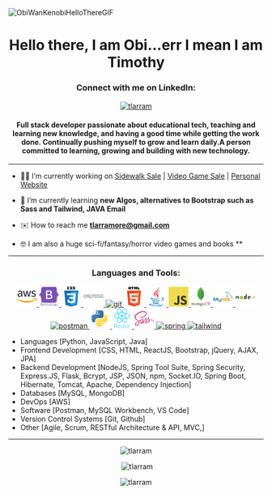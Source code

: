 
![ObiWanKenobiHelloThereGIF](https://user-images.githubusercontent.com/98435432/197806061-67a34c52-7242-47d4-a8bf-315f69bc060a.gif)
<h1 align="center">Hello there, I am Obi...err I mean I am Timothy</h1> 



<h3 align="center"> Connect with me on LinkedIn:</h3> 
<p align="center">
<a href="https://linkedin.com/in/tlarram" target="blank"><img align="center" src="https://raw.githubusercontent.com/rahuldkjain/github-profile-readme-generator/master/src/images/icons/Social/linked-in-alt.svg" alt="tlarram" height="25" width="35" /></a>
</p>
<h4 align="center">Full stack developer passionate about educational tech, teaching and learning new knowledge, and having a good time while getting the work done. Continually pushing myself to grow and learn daily.A person committed to learning, growing and building with new technology.</h4>
<hr>

- 👷‍♂️ I’m currently working on [Sidewalk Sale](https://github.com/tlarram/Sidewalk-Sale) | [Video Game Sale](https://github.com/tlarram/Gaming-Website-Project) | [Personal Website](https://github.com/tlarram/my-website)

- 🧠 I’m currently learning **new Algos, alternatives to Bootstrap such as Sass and Tailwind, JAVA Email**

- ✉️ How to reach me **tlarramore@gmail.com**

- 🤓 I am also a huge sci-fi/fantasy/horror video games and books **

<hr>

<h3 align="center">Languages and Tools:</h3>
<p align="center"> <a href="https://aws.amazon.com" target="_blank" rel="noreferrer"> <img src="https://raw.githubusercontent.com/devicons/devicon/master/icons/amazonwebservices/amazonwebservices-original-wordmark.svg" alt="aws" width="40" height="40"/> </a> <a href="https://getbootstrap.com" target="_blank" rel="noreferrer"> <img src="https://raw.githubusercontent.com/devicons/devicon/master/icons/bootstrap/bootstrap-plain-wordmark.svg" alt="bootstrap" width="40" height="40"/> </a> <a href="https://www.w3schools.com/css/" target="_blank" rel="noreferrer"> <img src="https://raw.githubusercontent.com/devicons/devicon/master/icons/css3/css3-original-wordmark.svg" alt="css3" width="40" height="40"/> </a>  <a href="https://expressjs.com" target="_blank" rel="noreferrer"> <img src="https://raw.githubusercontent.com/devicons/devicon/master/icons/express/express-original-wordmark.svg" alt="express" width="40" height="40"/> </a> <a href="https://git-scm.com/" target="_blank" rel="noreferrer"> <img src="https://www.vectorlogo.zone/logos/git-scm/git-scm-icon.svg" alt="git" width="40" height="40"/> </a> <a href="https://www.w3.org/html/" target="_blank" rel="noreferrer"> <img src="https://raw.githubusercontent.com/devicons/devicon/master/icons/html5/html5-original-wordmark.svg" alt="html5" width="40" height="40"/> </a> <a href="https://www.java.com" target="_blank" rel="noreferrer"> <img src="https://raw.githubusercontent.com/devicons/devicon/master/icons/java/java-original.svg" alt="java" width="40" height="40"/> </a> <a href="https://developer.mozilla.org/en-US/docs/Web/JavaScript" target="_blank" rel="noreferrer"> <img src="https://raw.githubusercontent.com/devicons/devicon/master/icons/javascript/javascript-original.svg" alt="javascript" width="40" height="40"/> </a>  <a href="https://www.mongodb.com/" target="_blank" rel="noreferrer"> <img src="https://raw.githubusercontent.com/devicons/devicon/master/icons/mongodb/mongodb-original-wordmark.svg" alt="mongodb" width="40" height="40"/> </a> <a href="https://www.mysql.com/" target="_blank" rel="noreferrer"> <img src="https://raw.githubusercontent.com/devicons/devicon/master/icons/mysql/mysql-original-wordmark.svg" alt="mysql" width="40" height="40"/> </a>  <a href="https://nodejs.org" target="_blank" rel="noreferrer"> <img src="https://raw.githubusercontent.com/devicons/devicon/master/icons/nodejs/nodejs-original-wordmark.svg" alt="nodejs" width="40" height="40"/> </a> <a href="https://postman.com" target="_blank" rel="noreferrer"> <img src="https://www.vectorlogo.zone/logos/getpostman/getpostman-icon.svg" alt="postman" width="40" height="40"/> </a> <a href="https://www.python.org" target="_blank" rel="noreferrer"> <img src="https://raw.githubusercontent.com/devicons/devicon/master/icons/python/python-original.svg" alt="python" width="40" height="40"/> </a> <a href="https://reactjs.org/" target="_blank" rel="noreferrer"> <img src="https://raw.githubusercontent.com/devicons/devicon/master/icons/react/react-original-wordmark.svg" alt="react" width="40" height="40"/> </a> <a href="https://sass-lang.com" target="_blank" rel="noreferrer"> <img src="https://raw.githubusercontent.com/devicons/devicon/master/icons/sass/sass-original.svg" alt="sass" width="40" height="40"/> </a> <a href="https://spring.io/" target="_blank" rel="noreferrer"> <img src="https://www.vectorlogo.zone/logos/springio/springio-icon.svg" alt="spring" width="40" height="40"/> </a> <a href="https://tailwindcss.com/" target="_blank" rel="noreferrer"> <img src="https://www.vectorlogo.zone/logos/tailwindcss/tailwindcss-icon.svg" alt="tailwind" width="40" height="40"/> </a>  </p>


<ul>
<li>Languages [Python, JavaScript, Java]</li>
<li>Frontend Development [CSS, HTML, ReactJS, Bootstrap, jQuery, AJAX, JPA]</li>
<li>Backend Development [NodeJS, Spring Tool Suite, Spring Security, Express.JS, Flask, Bcrypt, JSP, JSON, npm, Socket.IO, Spring Boot, Hibernate, Tomcat, Apache, Dependency Injection]</li> 
<li>Databases [MySQL, MongoDB]</li>
<li>DevOps [AWS]</li>
<li>Software [Postman, MySQL Workbench, VS Code]</li>
<li>Version Control Systems [Git, Github]</li>
<li>Other [Agile, Scrum, RESTful Architecture & API, MVC,]</li>
</ul>

<hr>

<p align="center"><img src="https://github-readme-stats.vercel.app/api/top-langs?username=tlarram&show_icons=true&locale=en&layout=compact" alt="tlarram" /></p>

<p align="center">&nbsp;<img src="https://github-readme-stats.vercel.app/api?username=tlarram&show_icons=true&locale=en" alt="tlarram" /></p>

<p align="center"><img src="https://github-readme-streak-stats.herokuapp.com/?user=tlarram&" alt="tlarram" /></p>

